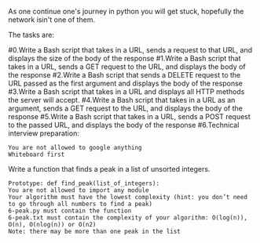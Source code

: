 As one continue one's journey in python you will get stuck, hopefully the network isin't one of them.

The tasks are:

#0.Write a Bash script that takes in a URL, sends a request to that URL, and displays the size of the body of the response
#1.Write a Bash script that takes in a URL, sends a GET request to the URL, and displays the body of the response
#2.Write a Bash script that sends a DELETE request to the URL passed as the first argument and displays the body of the response
#3.Write a Bash script that takes in a URL and displays all HTTP methods the server will accept.
#4.Write a Bash script that takes in a URL as an argument, sends a GET request to the URL, and displays the body of the response
#5.Write a Bash script that takes in a URL, sends a POST request to the passed URL, and displays the body of the response
#6.Technical interview preparation:

    You are not allowed to google anything
    Whiteboard first

Write a function that finds a peak in a list of unsorted integers.

    Prototype: def find_peak(list_of_integers):
    You are not allowed to import any module
    Your algorithm must have the lowest complexity (hint: you don’t need to go through all numbers to find a peak)
    6-peak.py must contain the function
    6-peak.txt must contain the complexity of your algorithm: O(log(n)), O(n), O(nlog(n)) or O(n2)
    Note: there may be more than one peak in the list


